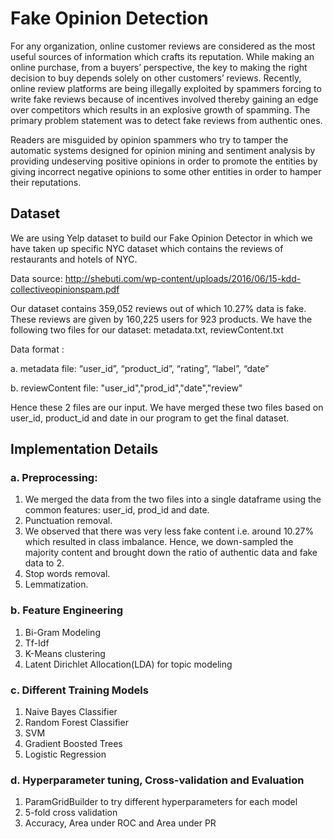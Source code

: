 # Fake Opinion Detection

For any organization, online customer reviews are considered as the most useful sources of information which crafts its reputation. While making an online purchase, from a buyers’ perspective, the key to making the right decision to buy depends solely on other customers’
reviews. Recently, online review platforms are being illegally exploited by spammers forcing to write fake reviews because of incentives involved thereby gaining an edge over
competitors which results in an explosive growth of spamming. The primary problem statement was to detect fake reviews from authentic ones.

Readers are misguided by opinion spammers who try to tamper the automatic systems designed for opinion mining and sentiment analysis by providing undeserving positive
opinions in order to promote the entities by giving incorrect negative opinions to some other entities in order to hamper their reputations.

## Dataset

We are using Yelp dataset to build our Fake Opinion Detector in which we have taken up
specific NYC dataset which contains the reviews of restaurants and hotels of NYC. 

Data source: http://shebuti.com/wp-content/uploads/2016/06/15-kdd-collectiveopinionspam.pdf

Our dataset contains 359,052 reviews out of which 10.27% data is fake. These reviews are
given by 160,225 users for 923 products. We have the following two files for our dataset: metadata.txt, reviewContent.txt

Data format :

a. metadata file: “user_id”, “product_id”, “rating”, “label”, “date”

b. reviewContent file: "user_id","prod_id","date","review"

Hence these 2 files are our input. We have merged these two files based on user_id,
product_id and date in our program to get the final dataset.


## Implementation Details

### a. Preprocessing:

1. We merged the data from the two files into a single dataframe using the common features: user_id, prod_id and date.
2. Punctuation removal.
3. We observed that there was very less fake content i.e. around 10.27% which
resulted in class imbalance. Hence, we down-sampled the majority content and brought down
the ratio of authentic data and fake data to 2.
4. Stop words removal.
5. Lemmatization.

### b. Feature Engineering
1. Bi-Gram Modeling
2. Tf-Idf 
3. K-Means clustering 
4. Latent Dirichlet Allocation(LDA) for topic modeling

### c. Different Training Models
1. Naive Bayes Classifier
2. Random Forest Classifier
3. SVM
4. Gradient Boosted Trees
5. Logistic Regression

### d. Hyperparameter tuning, Cross-validation and Evaluation

1. ParamGridBuilder to try different hyperparameters for each model
2. 5-fold cross validation
3. Accuracy, Area under ROC and Area under PR
